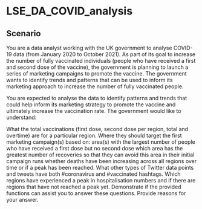 # LSE_DA_COVID_analysis

## Scenario
You are a data analyst working with the UK government to analyse COVID-19 data (from January 2020 to October 2021). As part of its goal to increase the number of fully vaccinated individuals (people who have received a first and second dose of the vaccine), the government is planning to launch a series of marketing campaigns to promote the vaccine. The government wants to identify trends and patterns that can be used to inform its marketing approach to increase the number of fully vaccinated people.

You are expected to analyse the data to identify patterns and trends that could help inform its marketing strategy to promote the vaccine and ultimately increase the vaccination rate. The government would like to understand:

What the total vaccinations (first dose, second dose per region, total and overtime) are for a particular region.
Where they should target the first marketing campaign(s) based on:
area(s) with the largest number of people who have received a first dose but no second dose
which area has the greatest number of recoveries so that they can avoid this area in their initial campaign runs
whether deaths have been increasing across all regions over time or if a peak has been reached.
What other types of Twitter data points and tweets have both #coronavirus and #vaccinated hashtags.
Which regions have experienced a peak in hospitalisation numbers and if there are regions that have not reached a peak yet. Demonstrate if the provided functions can assist you to answer these questions. Provide reasons for your answer.
